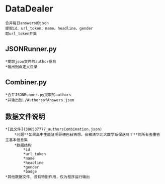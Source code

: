 DataDealer
========
	合并每日answers的json
	提取id、url_token、name、headline、gender
	取url_token并集

## JSONRunner.py
	*提取json文件的author信息
	*输出到自定义目录

## Combiner.py
	*合并JSONRunner.py提取的authors
	*并输出到./AuthorsofAnswers.json

## 数据文件说明
	*[此文件](306537777_authorsCombination.json)
		*问题**如果高中生能证明哥德巴赫猜想，会被清华北大数学系保送吗？**的所有去重答主基本信息集
		*数据结构
			*id
			*url_token
			*name
			*headline
			*gender
			*badge
	*其他数据文件，没有特别作用，仅为程序运行输出